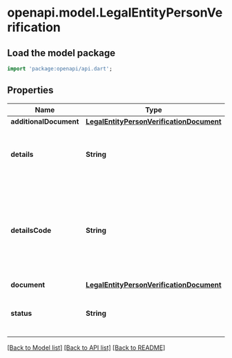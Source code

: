 # openapi.model.LegalEntityPersonVerification

## Load the model package
```dart
import 'package:openapi/api.dart';
```

## Properties
Name | Type | Description | Notes
------------ | ------------- | ------------- | -------------
**additionalDocument** | [**LegalEntityPersonVerificationDocument**](LegalEntityPersonVerificationDocument.md) |  | [optional] 
**details** | **String** | A user-displayable string describing the verification state for the person. For example, this may say \"Provided identity information could not be verified\". | [optional] 
**detailsCode** | **String** | One of `document_address_mismatch`, `document_dob_mismatch`, `document_duplicate_type`, `document_id_number_mismatch`, `document_name_mismatch`, `document_nationality_mismatch`, `failed_keyed_identity`, or `failed_other`. A machine-readable code specifying the verification state for the person. | [optional] 
**document** | [**LegalEntityPersonVerificationDocument**](LegalEntityPersonVerificationDocument.md) |  | [optional] 
**status** | **String** | The state of verification for the person. Possible values are `unverified`, `pending`, or `verified`. Please refer [guide](https://stripe.com/docs/connect/handling-api-verification) to handle verification updates. | 

[[Back to Model list]](../README.md#documentation-for-models) [[Back to API list]](../README.md#documentation-for-api-endpoints) [[Back to README]](../README.md)


